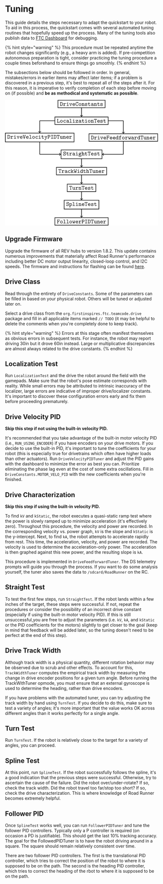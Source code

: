 # Tuning

This guide details the steps necessary to adapt the quickstart to your robot. To aid in this process, the quickstart comes with several automated tuning routines that hopefully speed up the process. Many of the tuning tools also publish data to [FTC Dashboard](https://github.com/acmerobotics/ftc-dashboard) for debugging.

{% hint style="warning" %}
This procedure must be repeated anytime the robot changes significantly \(e.g., a heavy arm is added\). If pre-competition autonomous preparation is tight, consider practicing the tuning procedure a couple times beforehand to ensure things go smoothly.
{% endhint %}

The subsections below should be followed in order. In general, mistakes/errors in earlier items may affect later items; if a problem is discovered in a previous step, it's best to repeat all of the steps after it. For this reason, it is imperative to verify completion of each step before moving on \(if possible\) and **be as methodical and systematic as possible**.

![Flowchart of the principal steps of the tuning process. If using the built-in motor velocity PID, complete the left branch. Otherwise, complete the right branch.](../.gitbook/assets/quickstartflowchart.png)

## Upgrade Firmware

Upgrade the firmware of all REV hubs to version 1.8.2. This update contains numerous improvements that materially affect Road Runner's performance including better DC motor output linearity, closed-loop control, and I2C speeds. The firmware and instructions for flashing can be found [here](http://www.revrobotics.com/software/#ExpansionHubFirmware).

## Drive Class

Read through the entirety of `DriveConstants`. Some of the parameters can be filled in based on your physical robot. Others will be tuned or adjusted later on.

Select a drive class from the `org.firstinspires.ftc.teamcode.drive` package and fill in all applicable items marked `// TODO` \(it may be helpful to delete the comments when you're completely done to keep track\).

{% hint style="warning" %}
Errors at this stage often manifest themselves as obvious errors in subsequent tests. For instance, the robot may report driving 30in but it drove 60in instead. Large or multiplicative discrepancies are almost always related to the drive constants.
{% endhint %}

## Localization Test

Run `LocalizationTest` and the drive the robot around the field with the gamepads. Make sure that the robot's pose estimate corresponds with reality. While small errors may be attributed to intrinsic inaccuracy of the localizer, large errors are indicative of improper drive/localizer constants. It's important to discover these configuration errors early and fix them before proceeding prematurely.

## Drive Velocity PID

**Skip this step if not using the built-in velocity PID.**

It's recommended that you take advantage of the built-in motor velocity PID \(i.e., `RUN_USING_ENCODER`\) if you have encoders on your drive motors. If you decide to use the built-in PID, it's important to tune the coefficients for your robot \(this is especially true for drivetrains which often have higher loads than other actuators\). Run `DriveVelocityPIDTuner` and adjust the PID gains with the dashboard to minimize the error as best you can. Prioritize eliminating the phase lag even at the cost of some extra oscillations. Fill in `DriveConstants.MOTOR_VELO_PID` with the new coefficients when you're finished.

## Drive Characterization

**Skip this step if using the built-in velocity PID.**

To find `kV` and `kStatic`, the robot executes a quasi-static ramp test where the power is slowly ramped up to minimize acceleration \(it's effectively zero\). Throughout this procedure, the velocity and power are recorded. In the corresponding velocity vs. power graph, `kV` is the slope and `kStatic` is the y-intercept. Next, to find `kA`, the robot attempts to accelerate rapidly from rest. This time, the acceleration, velocity, and power are recorded. The velocity is used to determine the acceleration-only power. The acceleration is then graphed against this new power, and the resulting slope is `kA`.

This procedure is implemented in `DriveFeedforwardTuner`. The DS telemetry prompts will guide you through the process. If you want to do some analysis yourself, the tuner also saves the data to `/sdcard/RoadRunner` on the RC.

## Straight Test

To test the first few steps, run `StraightTest`. If the robot lands within a few inches of the target, these steps were successful. If not, repeat the procedures or consider the possibility of an incorrect drive constant (especially if using the built-in motor velocity PID). If this is still unsuccessful,you are free to adjust the parameters (i.e. `kV`, `kA`, and `kStatic` or the PID coefficients for the motors) slightly to get closer to the goal \(keep in mind that feedback will be added later, so the tuning doesn't need to be perfect at the end of this step\).

## Drive Track Width

Although track width is a physical quantity, different rotation behavior may be observed due to scrub and other effects. To account for this, `TrackWidthTuner` computes the empirical track width by measuring the change in drive encoder positions for a given turn angle. Before running the TrackWithTuner opmode, you must ensure that an external gyroscope is used to determine the heading, rather than drive encoders.

If you have problems with the automated tuner, you can try adjusting the track width by hand using `TurnTest`. If you decide to do this, make sure to test a variety of angles; it's more important that the value works OK across different angles than it works perfectly for a single angle.

## Turn Test

Run `TurnTest`. If the robot is relatively close to the target for a variety of angles, you can proceed.

## Spline Test

At this point, run `SplineTest`. If the robot successfully follows the spline, it's a good indication that the previous steps were successful. Otherwise, try to ascertain the cause of the failure. Did the robot over/under-rotate? If so, check the track width. Did the robot travel too far/stop too short? If so, check the drive characterization. This is where knowledge of Road Runner becomes extremely helpful.

## Follower PID

Once `SplineTest` works well, you can run `FollowerPIDTuner` and tune the follower PID controllers. Typically only a P controller is required \(on occasion a PD is justifiable\). This should get the last 10% tracking accuracy. The goal for the FollowedPIDTuner is to have the robot driving around in a square. The square should remain relatively consistent over time.

There are two follower PID controllers. The first is the translational PID controller, which tries to correct the position of the robot to where it is supposed to be on the path. The second is the heading PID controller, which tries to correct the heading of the rbot to where it is supposed to be on the path.

